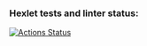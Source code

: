 ### Hexlet tests and linter status:
[![Actions Status](https://github.com/Enmuty/php-project-lvl1/workflows/hexlet-check/badge.svg)](https://github.com/Enmuty/php-project-lvl1/actions)